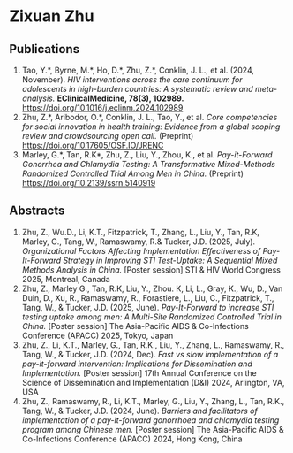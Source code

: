 
  <h1>Zixuan Zhu</h1>
  <h2>Publications</h2>
  <ol class="pub-list">
    <li class="pub-item">
      Tao, Y.*, Byrne, M.*, Ho, D.*, Zhu, Z.*, Conklin, J. L., et al. (2024, November).
      <em>HIV interventions across the care continuum for adolescents in high-burden countries: A systematic review and meta-analysis.</em>
      <strong>EClinicalMedicine, 78(3), 102989.</strong>
      <a href="https://doi.org/10.1016/j.eclinm.2024.102989" target="_blank">https://doi.org/10.1016/j.eclinm.2024.102989</a>
    </li>
    <li class="pub-item">
      Zhu, Z.*, Aribodor, O.*, Conklin, J. L., Tao, Y., et al.
      <em>Core competencies for social innovation in health training: Evidence from a global scoping review and crowdsourcing open call.</em>
      (Preprint)
      <a href="https://doi.org/10.17605/OSF.IO/JRENC" target="_blank">https://doi.org/10.17605/OSF.IO/JRENC</a>
    </li>
    <li class="pub-item">
      Marley, G.*, Tan, R.K*, Zhu, Z., Liu, Y., Zhou, K., et al.
      <em>Pay-it-Forward Gonorrhea and Chlamydia Testing: A Transformative Mixed-Methods Randomized Controlled Trial Among Men in China.</em>
      (Preprint)
      <a href="https://doi.org/10.2139/ssrn.5140919" target="_blank">https://doi.org/10.2139/ssrn.5140919</a>
    </li>
  </ol>

  <h2>Abstracts</h2>
  <ol class="pub-list">
    <li class="pub-item">
      Zhu, Z., Wu.D., Li, K.T., Fitzpatrick, T., Zhang, L., Liu, Y., Tan, R.K, Marley, G., Tang, W., Ramaswamy, R.& Tucker, J.D. (2025, July). 
      <em>Organizational Factors Affecting Implementation Effectiveness of Pay-It-Forward Strategy in Improving STI Test-Uptake: A Sequential Mixed Methods Analysis in China.</em> 
      [Poster session] STI & HIV World Congress 2025, Montreal, Canada
    </li>
    <li class="pub-item">
      Zhu, Z., Marley G., Tan, R.K, Liu, Y., Zhou. K, Li, L., Gray, K., Wu, D., Van Duin, D., Xu, R., Ramaswamy, R., Forastiere, L., Liu, C., Fitzpatrick, T., Tang, W., & Tucker, J.D. (2025, June). 
      <em>Pay-It-Forward to increase STI testing uptake among men: A Multi-Site Randomized Controlled Trial in China.</em> 
      [Poster session] The Asia-Pacific AIDS & Co-Infections Conference (APACC) 2025, Tokyo, Japan
    </li>
    <li class="pub-item">
      Zhu, Z., Li, K.T., Marley, G., Tan, R.K., Liu, Y., Zhang, L., Ramaswamy, R., Tang, W., & Tucker, J.D. (2024, Dec). 
      <em>Fast vs slow implementation of a pay-it-forward intervention: Implications for Dissemination and Implementation.</em> 
      [Poster session] 17th Annual Conference on the Science of Dissemination and Implementation (D&I) 2024, Arlington, VA, USA
    </li>
    <li class="pub-item">
      Zhu, Z., Ramaswamy, R., Li, K.T., Marley, G., Liu, Y., Zhang, L., Tan, R.K., Tang, W., & Tucker, J.D. (2024, June). 
      <em>Barriers and facilitators of implementation of a pay-it-forward gonorrhoea and chlamydia testing program among Chinese men.</em> 
      [Poster session] The Asia-Pacific AIDS & Co-Infections Conference (APACC) 2024, Hong Kong, China
    </li>
  </ol>
</body>
</html>
